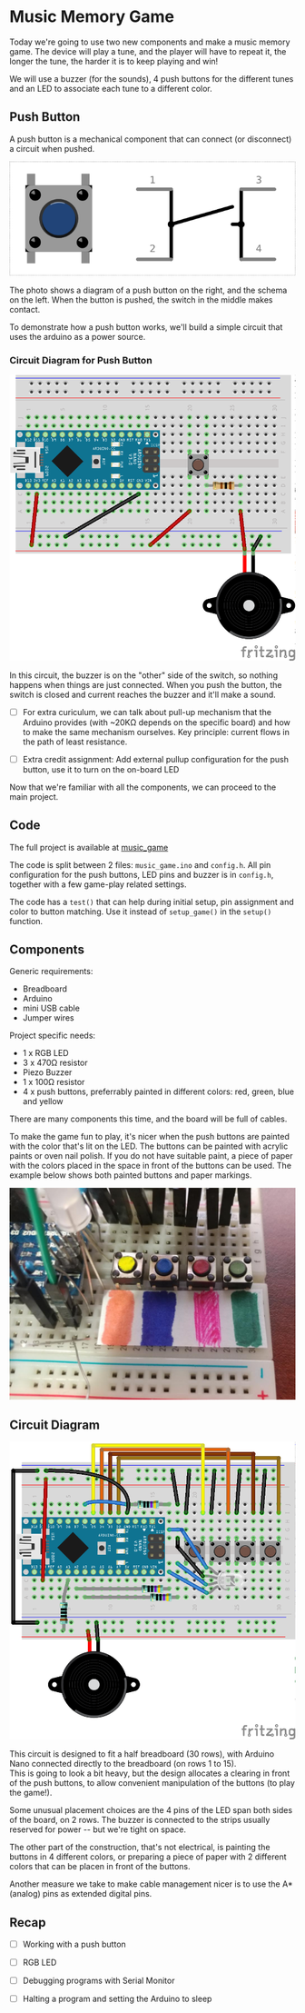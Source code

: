 # Music Memory Game
Today we're going to use two new components and make a music memory game. The device will play a tune, and the player will have to repeat it, the longer the tune, the harder it is to keep playing and win!

We will use a buzzer (for the sounds), 4 push buttons for the different tunes and an LED to associate each tune to a different color.


## Push Button
A push button is a mechanical component that can connect (or disconnect) a circuit when pushed.

![Push button diagram and schema](images/push_button.png)

The photo shows a diagram of a push button on the right, and the schema on the left. When the button is pushed, the switch in the middle makes contact.

To demonstrate how a push button works, we'll build a simple circuit that uses the arduino as a power source.

### Circuit Diagram for Push Button
![Simple push button circuit](images/push_button_circuit.png)

In this circuit, the buzzer is on the "other" side of the switch, so nothing happens when things are just connected. When you push the button, the switch is closed and current reaches the buzzer and it'll make a sound.


- [ ] For extra curiculum, we can talk about pull-up mechanism that the Arduino provides (with ~20KΩ depends on the specific board) and how to make the same mechanism ourselves.
Key principle: current flows in the path of least resistance.
- [ ] Extra credit assignment: Add external pullup configuration for the push button, use it to turn on the on-board LED


Now that we're familiar with all the components, we can proceed to the main project.


## Code
The full project is available at [music_game](music_game/music_game.ino)

The code is split between 2 files: `music_game.ino` and `config.h`. All pin configuration for the push buttons, LED pins and buzzer is in `config.h`, together with a few game-play related settings.

The code has a `test()` that can help during initial setup, pin assignment and color to button matching. Use it instead of `setup_game()` in the `setup()` function.


## Components
Generic requirements:

- Breadboard
- Arduino
- mini USB cable
- Jumper wires

Project specific needs:
- 1 x RGB LED
- 3 x 470Ω resistor
- Piezo Buzzer
- 1 x 100Ω resistor
- 4 x push buttons, preferrably painted in different colors: red, green, blue and yellow

There are many components this time, and the board will be full of cables.

To make the game fun to play, it's nicer when the push buttons are painted with the color that's lit on the LED. The buttons can be painted with acrylic paints or oven nail polish. If you do not have suitable paint, a piece of paper with the colors placed in the space in front of the buttons can be used. The example below shows both painted buttons and paper markings.

![Colorful buttons](images/colorful_buttons.jpg)


## Circuit Diagram
![Music memory game circuit](images/music_game_circuit.png)

This circuit is designed to fit a half breadboard (30 rows), with Arduino Nano connected directly to the breadboard (on rows 1 to 15). <br />
This is going to look a bit heavy, but the design allocates a clearing in front of the push buttons, to allow convenient manipulation of the buttons (to play the game!).<br />

Some unusual placement choices are the 4 pins of the LED span both sides of the board, on 2 rows. The buzzer is connected to the strips usually reserved for power -- but we're tight on space.

The other part of the construction, that's not electrical, is painting the buttons in 4 different colors, or preparing a piece of paper with 2 different colors that can be placen in front of the buttons.

Another measure we take to make cable management nicer is to use the A* (analog) pins as extended digital pins.


## Recap
- [ ] Working with a push button
- [ ] RGB LED
- [ ] Debugging programs with Serial Monitor
- [ ] Halting a program and setting the Arduino to sleep

